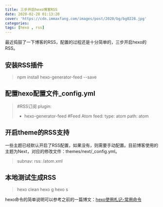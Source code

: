 ```yaml
---
title: 三步开启hexo博客RSS
date: 2020-02-28 01:13:20
cover: 'https://cdn.immaxfang.com/images/post/2020/bg/bg0228.jpg'
categories:
tags: [hexo , rss]
---
```




最近捣鼓了一下博客的RSS，配置的过程还是十分简单的，三步开启hexo的RSS。

## 安装RSS插件
> npm install hexo-generator-feed --save

## 配置hexo配置文件_config.yml

> #RSS订阅
> plugin:
> - hexo-generator-feed
> #Feed Atom
> feed:
> type: atom
> path: atom

## 开启theme的RSS支持

一些主题已经默认开启了RSS配置，如果没有，则需要手动配置。目前博客使用的主题为Next，对应的修改文件：themes/next/_config.yml。

> subnav:
> rss: /atom.xml

## 本地测试生成RSS

> hexo clean
> hexo g
> hexo s

hexo命令的简单说明可以参考之前的一篇博文：[hexo使用札记-常用命令](https://www.maxfang.me/2016/06/19/hexo-series-0/)

